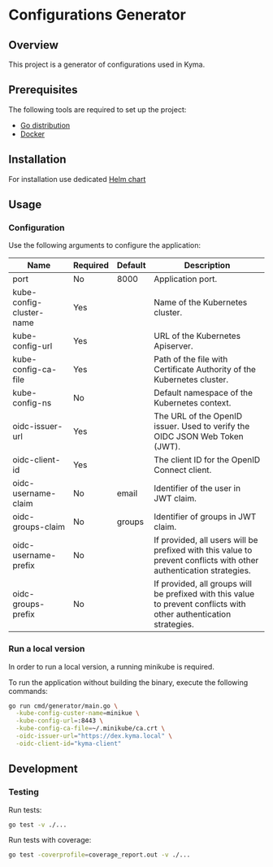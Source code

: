 # Configurations Generator

## Overview

This project is a generator of configurations used in Kyma.

## Prerequisites

The following tools are required to set up the project:
- [Go distribution](https://golang.org)
- [Docker](https://www.docker.com/)

## Installation

For installation use dedicated [Helm chart](https://github.com/kyma-project/kyma/tree/master/resources/core/charts/configurations-generator)

## Usage

### Configuration

Use the following arguments to configure the application:

| Name | Required | Default | Description |
| -----|---------|--------|------------ |
| port | No | 8000 | Application port. |
| kube-config-cluster-name | Yes | |  Name of the Kubernetes cluster. |
| kube-config-url | Yes | | URL of the Kubernetes Apiserver. |
| kube-config-ca-file | Yes | | Path of the file with Certificate Authority of the Kubernetes cluster. |
| kube-config-ns | No | | Default namespace of the Kubernetes context. |
| oidc-issuer-url | Yes | | The URL of the OpenID issuer. Used to verify the OIDC JSON Web Token (JWT). |
| oidc-client-id | Yes | | The client ID for the OpenID Connect client. |
| oidc-username-claim | No | email | Identifier of the user in JWT claim. |
| oidc-groups-claim | No | groups | Identifier of groups in JWT claim. |
| oidc-username-prefix | No | | If provided, all users will be prefixed with this value to prevent conflicts with other authentication strategies. |
| oidc-groups-prefix | No | | If provided, all groups will be prefixed with this value to prevent conflicts with other authentication strategies. |

### Run a local version

In order to run a local version, a running minikube is required.

To run the application without building the binary, execute the following commands:

```bash
go run cmd/generator/main.go \
  -kube-config-custer-name=minikue \
  -kube-config-url=:8443 \
  -kube-config-ca-file=~/.minikube/ca.crt \
  -oidc-issuer-url="https://dex.kyma.local" \
  -oidc-client-id="kyma-client"
```

## Development

### Testing

Run tests:

```bash
go test -v ./...
```

Run tests with coverage:

```bash
go test -coverprofile=coverage_report.out -v ./...
```
